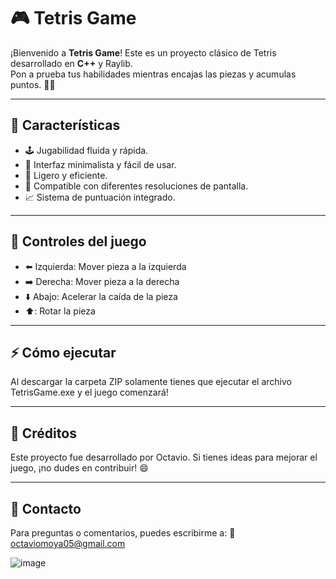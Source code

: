 # 🎮 Tetris Game

¡Bienvenido a **Tetris Game**! Este es un proyecto clásico de Tetris desarrollado en **C++** y Raylib.  
Pon a prueba tus habilidades mientras encajas las piezas y acumulas puntos. 🧩✨

---

## 🚀 Características

- 🕹️ Jugabilidad fluida y rápida.
- 🎨 Interfaz minimalista y fácil de usar.
- 💾 Ligero y eficiente.
- 🔄 Compatible con diferentes resoluciones de pantalla.
- 📈 Sistema de puntuación integrado.

---

## 🎯 Controles del juego
 - ⬅️ Izquierda: Mover pieza a la izquierda
 - ➡️ Derecha: Mover pieza a la derecha
 - ⬇️ Abajo: Acelerar la caída de la pieza
 - ⬆️: Rotar la pieza

---

## ⚡ Cómo ejecutar
Al descargar la carpeta ZIP solamente tienes que ejecutar el archivo TetrisGame.exe y el juego comenzará!

---

## 📖 Créditos
Este proyecto fue desarrollado por Octavio.
Si tienes ideas para mejorar el juego, ¡no dudes en contribuir! 😄

---

## 💬 Contacto
Para preguntas o comentarios, puedes escribirme a:
📧 octaviomoya05@gmail.com

![image](https://github.com/user-attachments/assets/789b3e1a-3b8b-4755-b5b7-e55bcaeda50e)

